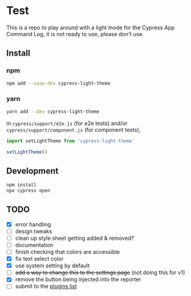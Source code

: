 # Test

This is a repo to play around with a light mode for the Cypress App Command Log, it is not ready to use, please don't use.

## Install

### npm

```sh
npm add --save-dev cypress-light-theme
```

### yarn

```sh
yarn add --dev cypress-light-theme
```

in `cypress/support/e2e.js` (for e2e tests) and/or `cypress/support/component.js` (for component tests),

```js
import setLightTheme from 'cypress-light-theme'

setLightTheme()
```


## Development

```sh
npm install
npx cypress open
```


## TODO

- [x] error handling
- [ ] design tweaks
- [ ] clean up style sheet getting added & removed?
- [ ] documentation
- [ ] finish checking that colors are accessible
- [x] fix text select color
- [x] use system setting by default
- [ ] ~~add a way to change this to the settings page~~ (not doing this for v1)
- [x] remove the button being injected into the reporter
- [ ] submit to the [plugins list](https://docs.cypress.io/plugins/directory)
